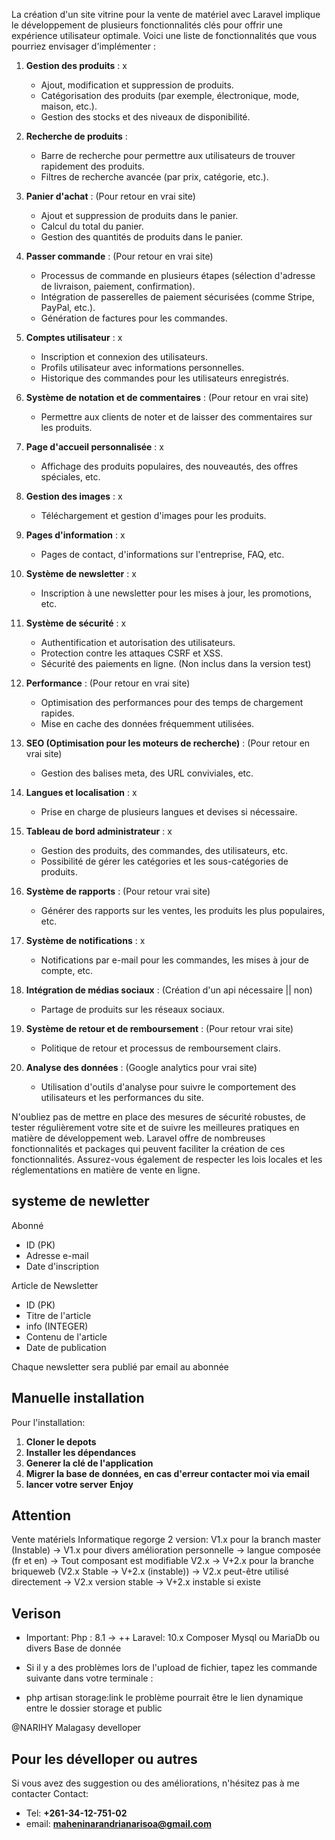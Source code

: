 La création d'un site vitrine pour la vente de matériel avec Laravel implique le développement de plusieurs fonctionnalités clés pour offrir une expérience utilisateur optimale. Voici une liste de fonctionnalités que vous pourriez envisager d'implémenter :

1. **Gestion des produits** : x
   - Ajout, modification et suppression de produits.
   - Catégorisation des produits (par exemple, électronique, mode, maison, etc.).
   - Gestion des stocks et des niveaux de disponibilité.

2. **Recherche de produits** :
   - Barre de recherche pour permettre aux utilisateurs de trouver rapidement des produits.
   - Filtres de recherche avancée (par prix, catégorie, etc.).

3. **Panier d'achat** : (Pour retour en vrai site)
   - Ajout et suppression de produits dans le panier.
   - Calcul du total du panier.
   - Gestion des quantités de produits dans le panier.

4. **Passer commande** : (Pour retour en vrai site)
   - Processus de commande en plusieurs étapes (sélection d'adresse de livraison, paiement, confirmation).
   - Intégration de passerelles de paiement sécurisées (comme Stripe, PayPal, etc.).
   - Génération de factures pour les commandes.

5. **Comptes utilisateur** : x
   - Inscription et connexion des utilisateurs.
   - Profils utilisateur avec informations personnelles.
   - Historique des commandes pour les utilisateurs enregistrés.

6. **Système de notation et de commentaires** : (Pour retour en vrai site)
   - Permettre aux clients de noter et de laisser des commentaires sur les produits.

7. **Page d'accueil personnalisée** : x
   - Affichage des produits populaires, des nouveautés, des offres spéciales, etc.

8. **Gestion des images** : x
   - Téléchargement et gestion d'images pour les produits.

9. **Pages d'information** : x
   - Pages de contact, d'informations sur l'entreprise, FAQ, etc.

10. **Système de newsletter** : x
    - Inscription à une newsletter pour les mises à jour, les promotions, etc.

11. **Système de sécurité** : x
    - Authentification et autorisation des utilisateurs.
    - Protection contre les attaques CSRF et XSS.
    - Sécurité des paiements en ligne. (Non inclus dans la version test)

12. **Performance** : (Pour retour en vrai site)
    - Optimisation des performances pour des temps de chargement rapides.
    - Mise en cache des données fréquemment utilisées.

13. **SEO (Optimisation pour les moteurs de recherche)** : (Pour retour en vrai site)
    - Gestion des balises meta, des URL conviviales, etc.

14. **Langues et localisation** : x
    - Prise en charge de plusieurs langues et devises si nécessaire.

15. **Tableau de bord administrateur** : x
    - Gestion des produits, des commandes, des utilisateurs, etc.
    - Possibilité de gérer les catégories et les sous-catégories de produits.

16. **Système de rapports** : (Pour retour vrai site)
    - Générer des rapports sur les ventes, les produits les plus populaires, etc.

17. **Système de notifications** : x
    - Notifications par e-mail pour les commandes, les mises à jour de compte, etc.

18. **Intégration de médias sociaux** : (Création d'un api nécessaire || non)
    - Partage de produits sur les réseaux sociaux.

19. **Système de retour et de remboursement** : (Pour retour vrai site)
    - Politique de retour et processus de remboursement clairs.

20. **Analyse des données** : (Google analytics pour vrai site)
    - Utilisation d'outils d'analyse pour suivre le comportement des utilisateurs et les performances du site.

N'oubliez pas de mettre en place des mesures de sécurité robustes, de tester régulièrement votre site et de suivre les meilleures pratiques en matière de développement web. Laravel offre de nombreuses fonctionnalités et packages qui peuvent faciliter la création de ces fonctionnalités. Assurez-vous également de respecter les lois locales et les réglementations en matière de vente en ligne.

## systeme de newletter
Abonné
- ID (PK)
- Adresse e-mail
- Date d'inscription

Article de Newsletter
- ID (PK)
- Titre de l'article
- info (INTEGER)
- Contenu de l'article
- Date de publication

Chaque newsletter sera publié par email au abonnée

## Manuelle installation
Pour l'installation:
1) **Cloner le depots**
2) **Installer les dépendances**
3) **Generer la clé de l'application**
4) **Migrer la base de données, en cas d'erreur contacter moi via email**
5) **lancer votre server**
**Enjoy**

## Attention
Vente matériels Informatique regorge 2 version:
V1.x pour la branch master (Instable)
    -> V1.x pour divers amélioration personnelle
    -> langue composée (fr et en)
    -> Tout composant est modifiable 
V2.x -> V+2.x pour la branche briqueweb (V2.x Stable -> V+2.x (instable))
    -> V2.x peut-être utilisé directement
    -> V2.x version stable
    -> V+2.x instable si existe

## Verison
- Important:
Php : 8.1 -> ++
Laravel: 10.x
Composer
Mysql ou MariaDb ou divers Base de donnée

- Si il y a des problèmes lors de l'upload de fichier, tapez les commande suivante dans votre terminale :
* php artisan storage:link
le problème pourrait être le lien dynamique entre le dossier storage et public


@NARIHY Malagasy develloper

## Pour les dévelloper ou autres
Si vous avez des suggestion ou des améliorations, n'hésitez pas à me contacter
Contact:
- Tel: **+261-34-12-751-02**
- email: **maheninarandrianarisoa@gmail.com**


